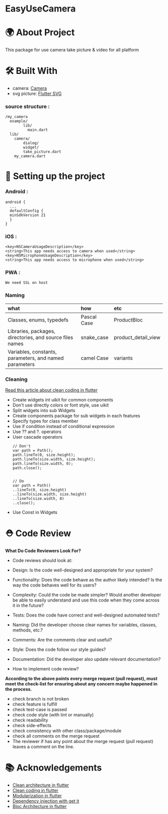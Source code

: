 # EasyUseCamera
# 🌍 About Project
This package for use camera take picture & video for all platform

# 🛠 Built With
- camera: [Camera](https://pub.dev/packages/camera)
- svg picture: [Flutter SVG](https://pub.dev/packages/flutter_svg)

### source structure :
```
/my_camera
  example/
        lib/
          main.dart
  lib/
    camera/
        dialog/
        widget/
        take_picture.dart
    my_camera.dart    
```

# 🧾 Setting up the project

### Android :
```
android {
  ...
  defaultConfig {
  minSdkVersion 21
  }
}
```
### iOS :
```
<key>NSCameraUsageDescription</key>
<string>This app needs access to camera when used</string>
<key>NSMicrophoneUsageDescription</key>
<string>This app needs access to microphone when used</string>
```
### PWA :
```
We need SSL on host
```
### Naming

| what | how     | etc    |
| :-------- | :------- | :---------- |
| Classes, enums, typedefs | Pascal Case | ProductBloc  |
| Libraries, packages, directories, and source files names | snake_case | product_detail_view  |
| Variables, constants, parameters, and named parameters | camel Case | variants  |

### Cleaning
[Read this article about clean coding in flutter]("https://medium.com/flutter-community/flutter-best-practices-and-tips-7c2782c9ebb5")
- Create widgets int uikit for common components
- Don't use directly colors or font style, use uikit
- Split widgets into sub Widgets
- Create components package for sub widgets in each features
- Specify types for class member
- Use if condition instead of conditional expression
- Use ?? and ?. operators
- User cascade operators
    ```
    // Don't
    var path = Path();
    path.lineTo(0, size.height);
    path.lineTo(size.width, size.height);
    path.lineTo(size.width, 0);
    path.close();


    // Do
    var path = Path()
    ..lineTo(0, size.height)
    ..lineTo(size.width, size.height)
    ..lineTo(size.width, 0)
    ..close();

    ```
- Use Const in Widgets

# ⛑ Code Review

**What Do Code Reviewers Look For?**
- Code reviews should look at:

- Design: Is the code well-designed and appropriate for your system?
- Functionality: Does the code behave as the author likely intended? Is the way the code behaves well for its users?
- Complexity: Could the code be made simpler? Would another developer be able to easily understand and use this code when they come across it in the future?
- Tests: Does the code have correct and well-designed automated tests?
- Naming: Did the developer choose clear names for variables, classes, methods, etc.?
- Comments: Are the comments clear and useful?
- Style: Does the code follow our style guides?
- Documentation: Did the developer also update relevant documentation?
- How to implement code review?


**According to the above points every merge request (pull request), must meet the check-list for ensuring about any concern maybe happened in the process.**

- check branch is not broken
- check feature is fulfill
- check test-case is passed
- check code style (with lint or manually)
- check readability
- check side-effects
- check consistency with other class/package/module
- check all comments on the merge request
- The reviewer if has any point about the merge request (pull request) leaves a comment on the line.

# 📚 Acknowledgements

- [Clean architecture in flutter](https://devmuaz.medium.com/flutter-clean-architecture-series-part-1-d2d4c2e75c47)
- [Clean coding in flutter](https://medium.com/flutter-community/flutter-best-practices-and-tips-7c2782c9ebb5)
- [Modularization in flutter](https://medium.com/flutter-community/mastering-flutter-modularization-in-several-ways-f5bced19101a)
- [Dependency injection with get it](https://pub.dev/packages/get_it)
- [Bloc Architecture in flutter](https://medium.com/codechai/architecting-your-flutter-project-bd04e144a8f1)
